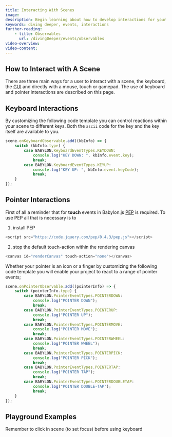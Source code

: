 ```yaml
---
title: Interacting With Scenes
image: 
description: Begin learning about how to develop interactions for your Babylon.js scenes.
keywords: diving deeper, events, interactions 
further-reading:
    - title: Observables
      url: /divingDeeper/events/observables
video-overview:
video-content:
---
```


## How to Interact with A Scene

There are three main ways for a user to interact with a scene, the keyboard, the [GUI](/divingDeeper/gui) and directly with a mouse, touch or gamepad. The use of keyboard and pointer interactions are described on this page.

## Keyboard Interactions

By customizing the following code template you can control reactions within your scene to different keys. Both the `ascii` code for the key and the key itself are available to you.

```javascript
scene.onKeyboardObservable.add((kbInfo) => {
	switch (kbInfo.type) {
		case BABYLON.KeyboardEventTypes.KEYDOWN:
			console.log("KEY DOWN: ", kbInfo.event.key);
			break;
		case BABYLON.KeyboardEventTypes.KEYUP:
			console.log("KEY UP: ", kbInfo.event.keyCode);
			break;
	}
});
```

## Pointer Interactions

First of all a reminder that for **touch** events in Babylon.js [PEP](https://github.com/jquery/PEP) is required. To use PEP all that is necessary is to

1. install PEP

```javascript
<script src="https://code.jquery.com/pep/0.4.3/pep.js"></script>
```

2. stop the default touch-action within the rendering canvas 

```javascript
<canvas id="renderCanvas" touch-action="none"></canvas>
```


Whether your pointer is an icon or a finger by customizing the following code template you will enable your project to react to a range of pointer events;

```javascript
scene.onPointerObservable.add((pointerInfo) => {
	switch (pointerInfo.type) {
		case BABYLON.PointerEventTypes.POINTERDOWN:
			console.log("POINTER DOWN");
			break;
		case BABYLON.PointerEventTypes.POINTERUP:
			console.log("POINTER UP");
			break;
		case BABYLON.PointerEventTypes.POINTERMOVE:
			console.log("POINTER MOVE");
			break;
		case BABYLON.PointerEventTypes.POINTERWHEEL:
			console.log("POINTER WHEEL");
			break;
		case BABYLON.PointerEventTypes.POINTERPICK:
			console.log("POINTER PICK");
			break;
		case BABYLON.PointerEventTypes.POINTERTAP:
			console.log("POINTER TAP");
			break;
		case BABYLON.PointerEventTypes.POINTERDOUBLETAP:
			console.log("POINTER DOUBLE-TAP");
			break;
    }
});
```

## Playground Examples

<Playground id="#0XYMA9#1" title="Scene Observables Template" description="Simple scene observables template." image="/img/playgroundsAndNMEs/divingDeeperInteractions1.jpg" isMain={true} category="Scene"/>
<Playground id="#7CBW04" title="Simple Drag Example" description="Simple example of a drag behavior." image="/img/playgroundsAndNMEs/divingDeeperInteractions2.jpg" isMain={true} category="Scene"/>
<Playground id="#XZ0TH6" title="Simple Keyboard Input Example" description="Simple example of keyboard input." image="/img/playgroundsAndNMEs/divingDeeperInteractions3.jpg" isMain={true} category="Scene"/>
<Playground id="#2SA7J8#6" title="Click+Drag to Multi Select" description="Simple example of how to multi-select objects in a scene using rectangular selection." isMain={true} category="Scene"/>

Remember to click in scene (to set focus) before using keyboard